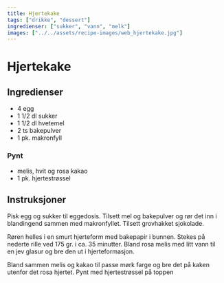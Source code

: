 ```yaml
---
title: Hjertekake
tags: ["drikke", "dessert"]
ingredienser: ["sukker", "vann", "melk"]
images: ["../../assets/recipe-images/web_hjertekake.jpg"]
---
```


# Hjertekake

## Ingredienser

- 4 egg
- 1 1/2 dl sukker
- 1 1/2 dl hvetemel
- 2 ts bakepulver
- 1 pk. makronfyll

### Pynt

- melis, hvit og rosa kakao
- 1 pk. hjertestrøssel

## Instruksjoner

Pisk egg og sukker til eggedosis. Tilsett mel og bakepulver og rør det inn i blandingend sammen med makronfyllet. Tilsett grovhakket sjokolade.

Røren helles i en smurt hjerteform med bakepapir i bunnen. Stekes på nederte rille ved 175 gr. i ca. 35 minutter.
Bland rosa melis med litt vann til en jev glasur og bre den ut i hjerteformasjon.

Bland sammen melis og kakao til passe mørk farge og bre det på kaken utenfor det rosa hjertet.
Pynt med hjertestrøssel på toppen
